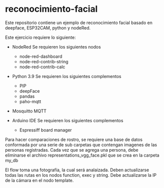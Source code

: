 # reconocimiento-facial
Este repositorio contiene un ejemplo de reconocimiento facial basado en deepface, ESP32CAM, python y nodeRed.

Este ejercicio requiere lo siguiente:

- NodeRed
    Se requieren los siguientes nodos
    - node-red-dashboard
    - node-red-contrib-string
    - node-red-contrib-calc

- Python 3.9
    Se requieren los siguientes complementos
    - PIP
    - deepFace
    - pandas
    - paho-mqtt

- Mosquitto MQTT

- Arduino IDE
    Se requieren los siguientes complementos
    - Espressiff board manager

Para hacer comparaciones de rostro, se requiere una base de datos conformada por una serie de sub carpetas que contengan imagenes de las personas registradas. Cada vez que se agrega una persona, debe eliminarse el archivo representations_vgg_face.pkl que se crea en la carpeta my_db

El flow toma una fotografía, la cual será analaizada. Deben actualizarse todas las rutas en los nodos function, exec y string. Debe actualizarse la IP de la cámara en el nodo template.